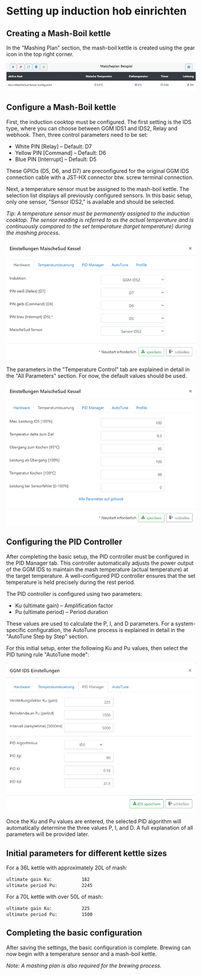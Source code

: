 # Setting up induction hob einrichten

## Creating a Mash-Boil kettle

In the "Mashing Plan" section, the mash-boil kettle is created using the gear icon in the top right corner.

![MaischeSud Kessel anlegen](/docs/img/IDS-einrichten.jpg)

## Configure a Mash-Boil kettle

First, the induction cooktop must be configured. The first setting is the IDS type, where you can choose between GGM IDS1 and IDS2, Relay and webhook. Then, three control parameters need to be set:

* White PIN [Relay] – Default: D7
* Yellow PIN [Command] – Default: D6
* Blue PIN [Interrupt] – Default: D5

These GPIOs (D5, D6, and D7) are preconfigured for the original GGM IDS connection cable with a JST-HX connector btw. screw terminal connection.

Next, a temperature sensor must be assigned to the mash-boil kettle. The selection list displays all previously configured sensors. In this basic setup, only one sensor, "Sensor IDS2," is available and should be selected.

_Tip: A temperature sensor must be permanently assigned to the induction cooktop. The sensor reading is referred to as the actual temperature and is continuously compared to the set temperature (target temperature) during the mashing process._

![MaischeSud Kessel konfigurieren](/docs/img/IDS-konfigurieren.jpg)

The parameters in the "Temperature Control" tab are explained in detail in the "All Parameters" section. For now, the default values should be used.

![MaischeSud Kessel konfigurieren](/docs/img/IDS-temperaturen.jpg)

## Configuring the PID Controller

After completing the basic setup, the PID controller must be configured in the PID Manager tab. This controller automatically adjusts the power output of the GGM IDS to maintain the mash temperature (actual temperature) at the target temperature. A well-configured PID controller ensures that the set temperature is held precisely during the rest period.

The PID controller is configured using two parameters:

* Ku (ultimate gain) – Amplification factor
* Pu (ultimate period) – Period duration

These values are used to calculate the P, I, and D parameters. For a system-specific configuration, the AutoTune process is explained in detail in the "AutoTune Step by Step" section.

For this initial setup, enter the following Ku and Pu values, then select the PID tuning rule "AutoTune mode":

![IDS](/docs/img/IDS-AutoTune-erg.jpg)

Once the Ku and Pu values are entered, the selected PID algorithm will automatically determine the three values P, I, and D. A full explanation of all parameters will be provided later.

## Initial parameters for different kettle sizes

For a 36L kettle with approximately 20L of mash:

```text
ultimate gain Ku:           182
ultimate period Pu:         2245
```

For a 70L kettle with over 50L of mash:

```text
ultimate gain Ku:           225
ultimate period Pu:         1500
```

## Completing the basic configuration

After saving the settings, the basic configuration is complete. Brewing can now begin with a temperature sensor and a mash-boil kettle.

_Note: A mashing plan is also required for the brewing process._
